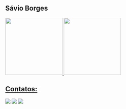 ## Sávio Borges

<div>
<a href="https://github.com/SavioHolanda">
<img height="180em" src="https://github-readme-stats.vercel.app/api/top-langs/?username=SavioHolanda&layout=compact&langs_count=7&theme=dracula"/>
<img height="180em" src="https://github-readme-stats.vercel.app/api/?username=SavioHolanda&show_icons=true&theme=dracula&include_all_commits=true&count_private=true"/>
</div>
  

## Contatos:

<div>
<a href="https://instagram.com/s4vio4" target="_blank"><img src="https://img.shields.io/badge/-Instagram-%23E4405F?style=for-the-badge&logo=instagram&logoColor=white" target="_blank"></a>
<a href = "mailto:savioborges2012@gmail.com"><img src="https://img.shields.io/badge/Gmail-D14836?style=for-the-badge&logo=gmail&logoColor=white" target="_blank"></a>
<a href="https://www.linkedin.com/in/savio-holanda/" target="_blank"><img src="https://img.shields.io/badge/-LinkedIn-%230077B5?style=for-the-badge&logo=linkedin&logoColor=white" target="_blank"></a>  
</div>
